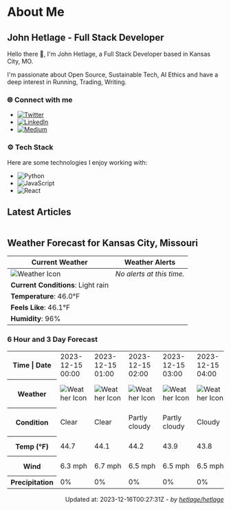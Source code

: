 # About Me

## John Hetlage - Full Stack Developer

Hello there 👋, I'm John Hetlage, a Full Stack Developer based in Kansas City, MO. 

I'm passionate about Open Source, Sustainable Tech, AI Ethics and have a deep interest in Running, Trading, Writing.

### 🌐 Connect with me
- [![Twitter](https://img.shields.io/badge/Twitter-1DA1F2?style=for-the-badge&logo=twitter&logoColor=white)](https://twitter.com/j_hetlage)
- [![LinkedIn](https://img.shields.io/badge/LinkedIn-0077B5?style=for-the-badge&logo=linkedin&logoColor=white)](https://linkedin.com/in/john-hetlage)
- [![Medium](https://img.shields.io/badge/Medium-12100E?style=for-the-badge&logo=medium&logoColor=white)](https://medium.com/@jhetlage)

### ⚙️ Tech Stack
Here are some technologies I enjoy working with:
- ![Python](https://img.shields.io/badge/-Python-05122A?style=flat&logo=Python)
- ![JavaScript](https://img.shields.io/badge/-JavaScript-05122A?style=flat&logo=JavaScript)
- ![React](https://img.shields.io/badge/-React-05122A?style=flat&logo=React)


## Latest Articles

<table>
  <tbody></tbody>
</table>


## Weather Forecast for Kansas City, Missouri

| **Current Weather** | **Weather Alerts** |
|---------------------|--------------------|
| ![Weather Icon](https://cdn.weatherapi.com/weather/64x64/night/296.png) |  _No alerts at this time._  |
| **Current Conditions**: Light rain |  | 
| **Temperature**: 46.0°F |  |
| **Feels Like**: 46.1°F |  |
| **Humidity**: 96% | |

### 6 Hour and 3 Day Forecast

<table>
  <tbody>  
    <tr><th>Time | Date</th><td>2023-12-15 00:00</td><td>2023-12-15 01:00</td><td>2023-12-15 02:00</td><td>2023-12-15 03:00</td><td>2023-12-15 04:00</td><td>2023-12-15 05:00</td><td>2023-12-15</td><td>2023-12-16</td><td>2023-12-17</td></tr>
    <tr><th>Weather</th><td><img src="https://cdn.weatherapi.com/weather/64x64/night/113.png" alt="Weather Icon"></td><td><img src="https://cdn.weatherapi.com/weather/64x64/night/113.png" alt="Weather Icon"></td><td><img src="https://cdn.weatherapi.com/weather/64x64/night/116.png" alt="Weather Icon"></td><td><img src="https://cdn.weatherapi.com/weather/64x64/night/116.png" alt="Weather Icon"></td><td><img src="https://cdn.weatherapi.com/weather/64x64/night/119.png" alt="Weather Icon"></td><td><img src="https://cdn.weatherapi.com/weather/64x64/night/113.png" alt="Weather Icon"></td>
    <td><img src="https://cdn.weatherapi.com/weather/64x64/day/302.png" alt="Weather Icons"</td><td><img src="https://cdn.weatherapi.com/weather/64x64/day/176.png" alt="Weather Icons"</td><td><img src="https://cdn.weatherapi.com/weather/64x64/day/113.png" alt="Weather Icons"</td></tr>
    <tr><th>Condition</th><td>Clear</td><td>Clear</td><td>Partly cloudy</td><td>Partly cloudy</td><td>Cloudy</td><td>Clear</td>
    <td>Moderate rain</td><td>Patchy rain possible</td><td>Sunny</td></tr>
    <tr><th>Temp (°F)</th><td>44.7</td><td>44.1</td><td>44.2</td><td>43.9</td><td>43.8</td><td>43.3</td>
    <td>52.0° / 42.4°F</td><td>45.0° / 39.9°F</td><td>51.6° / 34.4°F</td></tr>
    <tr><th>Wind</th><td>6.3 mph</td><td>6.7 mph</td><td>6.5 mph</td><td>6.5 mph</td><td>6.5 mph</td><td>6.3 mph</td>
    <td>6.9 mph</td><td>13.0 mph</td><td>12.8 mph</td></tr>
    <tr><th>Precipitation</th><td>0%</td><td>0%</td><td>0%</td><td>0%</td><td>0%</td><td>0%</td>
    <td>97%</td><td>87%</td><td>0%</td></tr>
  </tbody>
</table>

<div align="right">

Updated at: 2023-12-16T00:27:31Z - *by [hetlage/hetlage](https://github.com/hetlage/hetlage)*

</div>

